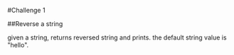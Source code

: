 #Challenge 1

##Reverse a string

given a string, returns reversed string and prints. the default string value is "hello".
